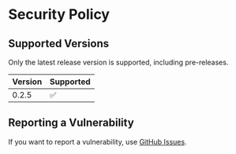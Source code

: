# Security Policy

## Supported Versions

Only the latest release version is supported, including pre-releases.

| Version | Supported          |
| ------- | ------------------ |
| 0.2.5   | :white_check_mark: |

## Reporting a Vulnerability

If you want to report a vulnerability, use [GitHub Issues](https://github.com/VictorZakharov/pinwin/issues).
